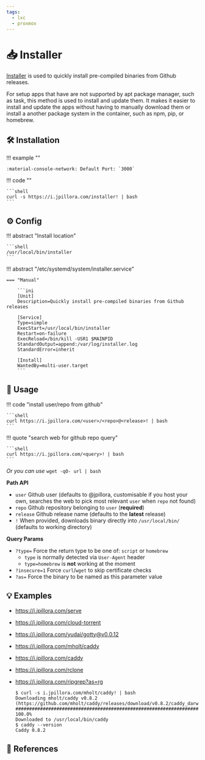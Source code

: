 ```yaml
---
tags:
  - lxc
  - proxmox
---
```

# :inbox_tray: Installer

[Installer][1] is used to quickly install pre-compiled binaries from Github releases.

For setup apps that have are not supported by apt package manager, such as task,  this method is used to install and update them. It makes it easier to install and update the apps without having to manually download them or install a another package system in the container, such as npm, pip, or homebrew.

## :hammer_and_wrench: Installation

!!! example ""

    :material-console-network: Default Port: `3000`

!!! code ""

    ```shell
    curl -s https://i.jpillora.com/installer! | bash
    ```

## :gear: Config

!!! abstract "Install location"

    ```shell
    /usr/local/bin/installer
    ```
!!! abstract "/etc/systemd/system/installer.service"

    === "Manual"
    
        ```ini
        [Unit]
        Description=Quickly install pre-compiled binaries from Github releases

        [Service]
        Type=simple
        ExecStart=/usr/local/bin/installer
        Restart=on-failure
        ExecReload=/bin/kill -USR1 $MAINPID
        StandardOutput=append:/var/log/installer.log
        StandardError=inherit

        [Install]
        WantedBy=multi-user.target
        ```

## :pencil: Usage

!!! code "install user/repo from github"

    ```shell
    curl https://i.jpillora.com/<user>/<repo>@<release>! | bash
    ```

!!! quote "search web for github repo query"

    ```shell
    curl https://i.jpillora.com/<query>! | bash
    ```

*Or you can use* `wget -qO- url | bash`

**Path API**

- `user` Github user (defaults to @jpillora, customisable if you host your own, searches the web to pick most relevant `user` when `repo` not found)
- `repo` Github repository belonging to `user` (**required**)
- `release` Github release name (defaults to the **latest** release)
- `!` When provided, downloads binary directly into `/usr/local/bin/` (defaults to working directory)

**Query Params**

- `?type=` Force the return type to be one of: `script` or `homebrew`
    - `type` is normally detected via `User-Agent` header
    - `type=homebrew` is **not** working at the moment
- `?insecure=1` Force `curl`/`wget` to skip certificate checks
- `?as=` Force the binary to be named as this parameter value

## :bulb: Examples

* https://i.jpillora.com/serve
* https://i.jpillora.com/cloud-torrent
* https://i.jpillora.com/yudai/gotty@v0.0.12
* https://i.jpillora.com/mholt/caddy
* https://i.jpillora.com/caddy
* https://i.jpillora.com/rclone
* https://i.jpillora.com/ripgrep?as=rg

    ```shell
    $ curl -s i.jpillora.com/mholt/caddy! | bash
    Downloading mholt/caddy v0.8.2 (https://github.com/mholt/caddy/releases/download/v0.8.2/caddy_darwin_amd64.zip)
    ######################################################################## 100.0%
    Downloaded to /usr/local/bin/caddy
    $ caddy --version
    Caddy 0.8.2
    ```

## :link: References

[1]: <https://github.com/jpillora/installer>
